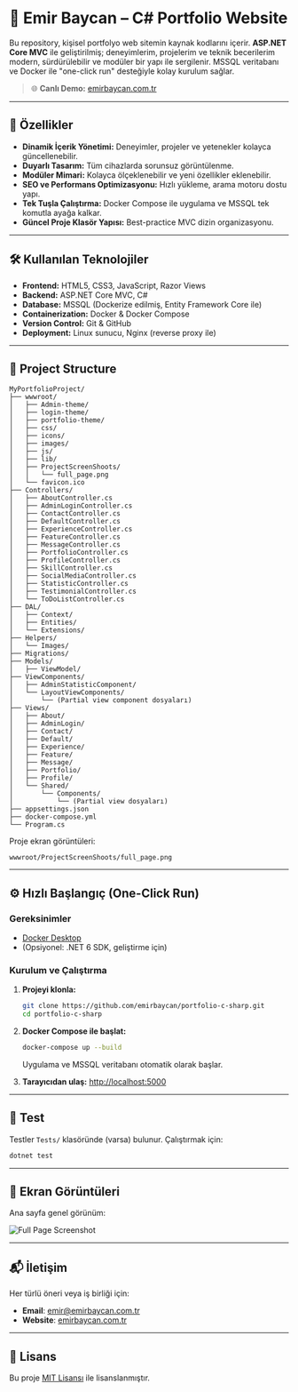 # 🧰 Emir Baycan – C# Portfolio Website

Bu repository, kişisel portfolyo web sitemin kaynak kodlarını içerir. **ASP.NET Core MVC** ile geliştirilmiş; deneyimlerim, projelerim ve teknik becerilerim modern, sürdürülebilir ve modüler bir yapı ile sergilenir. MSSQL veritabanı ve Docker ile "one-click run" desteğiyle kolay kurulum sağlar.

> 🌐 **Canlı Demo:** [emirbaycan.com.tr](https://emirbaycan.com.tr)

---

## 🚀 Özellikler

* **Dinamik İçerik Yönetimi:** Deneyimler, projeler ve yetenekler kolayca güncellenebilir.
* **Duyarlı Tasarım:** Tüm cihazlarda sorunsuz görüntülenme.
* **Modüler Mimari:** Kolayca ölçeklenebilir ve yeni özellikler eklenebilir.
* **SEO ve Performans Optimizasyonu:** Hızlı yükleme, arama motoru dostu yapı.
* **Tek Tuşla Çalıştırma:** Docker Compose ile uygulama ve MSSQL tek komutla ayağa kalkar.
* **Güncel Proje Klasör Yapısı:** Best-practice MVC dizin organizasyonu.

---

## 🛠️ Kullanılan Teknolojiler

* **Frontend:** HTML5, CSS3, JavaScript, Razor Views
* **Backend:** ASP.NET Core MVC, C#
* **Database:** MSSQL (Dockerize edilmiş, Entity Framework Core ile)
* **Containerization:** Docker & Docker Compose
* **Version Control:** Git & GitHub
* **Deployment:** Linux sunucu, Nginx (reverse proxy ile)

---

## 📁 Project Structure

```
MyPortfolioProject/
├── wwwroot/
│   ├── Admin-theme/
│   ├── login-theme/
│   ├── portfolio-theme/
│   ├── css/
│   ├── icons/
│   ├── images/
│   ├── js/
│   ├── lib/
│   ├── ProjectScreenShoots/
│   │   └── full_page.png
│   └── favicon.ico
├── Controllers/
│   ├── AboutController.cs
│   ├── AdminLoginController.cs
│   ├── ContactController.cs
│   ├── DefaultController.cs
│   ├── ExperienceController.cs
│   ├── FeatureController.cs
│   ├── MessageController.cs
│   ├── PortfolioController.cs
│   ├── ProfileController.cs
│   ├── SkillController.cs
│   ├── SocialMediaController.cs
│   ├── StatisticController.cs
│   ├── TestimonialController.cs
│   └── ToDoListController.cs
├── DAL/
│   ├── Context/
│   ├── Entities/
│   └── Extensions/
├── Helpers/
│   └── Images/
├── Migrations/
├── Models/
│   ├── ViewModel/
├── ViewComponents/
│   ├── AdminStatisticComponent/
│   └── LayoutViewComponents/
│       └── (Partial view component dosyaları)
├── Views/
│   ├── About/
│   ├── AdminLogin/
│   ├── Contact/
│   ├── Default/
│   ├── Experience/
│   ├── Feature/
│   ├── Message/
│   ├── Portfolio/
│   ├── Profile/
│   └── Shared/
│       └── Components/
│           └── (Partial view dosyaları)
├── appsettings.json
├── docker-compose.yml
└── Program.cs
```

Proje ekran görüntüleri:

```
wwwroot/ProjectScreenShoots/full_page.png
```

---

## ⚙️ Hızlı Başlangıç (One-Click Run)

### Gereksinimler

* [Docker Desktop](https://www.docker.com/products/docker-desktop/)
* (Opsiyonel: .NET 6 SDK, geliştirme için)

### Kurulum ve Çalıştırma

1. **Projeyi klonla:**

   ```bash
   git clone https://github.com/emirbaycan/portfolio-c-sharp.git
   cd portfolio-c-sharp
   ```
2. **Docker Compose ile başlat:**

   ```bash
   docker-compose up --build
   ```

   Uygulama ve MSSQL veritabanı otomatik olarak başlar.
3. **Tarayıcıdan ulaş:**
   [http://localhost:5000](http://localhost:5000)

---

## 🧪 Test

Testler `Tests/` klasöründe (varsa) bulunur. Çalıştırmak için:

```bash
dotnet test
```

---

## 📸 Ekran Görüntüleri

Ana sayfa genel görünüm:

![Full Page Screenshot](wwwroot/ProjectScreenShoots/full_page.png)

---

## 📬 İletişim

Her türlü öneri veya iş birliği için:

* **Email**: [emir@emirbaycan.com.tr](mailto:emir@emirbaycan.com.tr)
* **Website**: [emirbaycan.com.tr](https://emirbaycan.com.tr)

---

## 📄 Lisans

Bu proje [MIT Lisansı](LICENSE) ile lisanslanmıştır.
